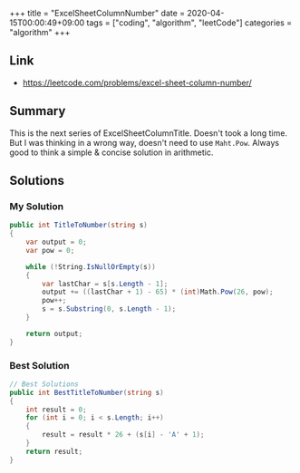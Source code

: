+++
title = "ExcelSheetColumnNumber"
date = 2020-04-15T00:00:49+09:00
tags = ["coding", "algorithm", "leetCode"]
categories = "algorithm"
+++

<div class="description">

## Link

- https://leetcode.com/problems/excel-sheet-column-number/

## Summary

This is the next series of ExcelSheetColumnTitle. Doesn't took a long time. But I was thinking in a wrong way, doesn't need to use `Maht.Pow`. Always good to think a simple & concise solution in arithmetic.

## Solutions

### My Solution

```cs
public int TitleToNumber(string s)
{
	var output = 0;
	var pow = 0;

	while (!String.IsNullOrEmpty(s))
	{
		var lastChar = s[s.Length - 1];
		output += ((lastChar + 1) - 65) * (int)Math.Pow(26, pow);
		pow++;
		s = s.Substring(0, s.Length - 1);
	}

	return output;
}
```

### Best Solution

```cs
// Best Solutions
public int BestTitleToNumber(string s)
{
	int result = 0;
	for (int i = 0; i < s.Length; i++)
	{
		result = result * 26 + (s[i] - 'A' + 1);
	}
	return result;
}
```